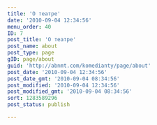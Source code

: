 ```yaml
---
title: 'О театре'
date: '2010-09-04 12:34:56'
menu_order: 40
ID: 7
post_title: 'О театре'
post_name: about
post_type: page
gID: page/about
guid: 'http://abnmt.com/komedianty/page/about'
post_date: '2010-09-04 12:34:56'
post_date_gmt: '2010-09-04 08:34:56'
post_modified: '2010-09-04 12:34:56'
post_modified_gmt: '2010-09-04 08:34:56'
sort: 1283589296
post_status: publish

---
```


